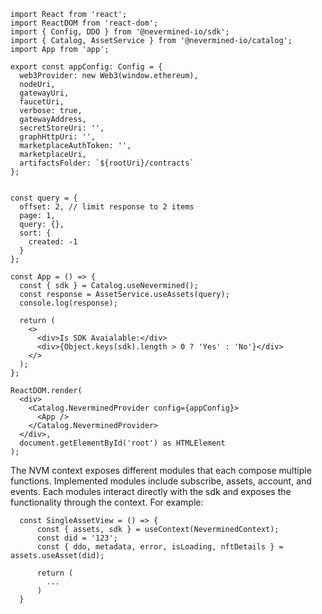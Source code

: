 ```tsx
import React from 'react';
import ReactDOM from 'react-dom';
import { Config, DDO } from '@nevermined-io/sdk';
import { Catalog, AssetService } from '@nevermined-io/catalog';
import App from 'app';

export const appConfig: Config = {
  web3Provider: new Web3(window.ethereum),
  nodeUri,
  gatewayUri,
  faucetUri,
  verbose: true,
  gatewayAddress,
  secretStoreUri: '',
  graphHttpUri: '',
  marketplaceAuthToken: '',
  marketplaceUri,
  artifactsFolder: `${rootUri}/contracts`
};


const query = {
  offset: 2, // limit response to 2 items
  page: 1,
  query: {},
  sort: {
    created: -1
  }
};

const App = () => {
  const { sdk } = Catalog.useNevermined();
  const response = AssetService.useAssets(query);
  console.log(response);

  return (
    <>
      <div>Is SDK Avaialable:</div>
      <div>{Object.keys(sdk).length > 0 ? 'Yes' : 'No'}</div>
    </>
  );
};

ReactDOM.render(
  <div>
    <Catalog.NeverminedProvider config={appConfig}>
      <App />
    </Catalog.NeverminedProvider>
  </div>,
  document.getElementById('root') as HTMLElement
);
```

The NVM context exposes different modules that each compose multiple functions.
Implemented modules include subscribe, assets, account, and events. Each modules interact directly
with the sdk and exposes the functionality through the context.
For example:

```tsx
  const SingleAssetView = () => {
      const { assets, sdk } = useContext(NeverminedContext);
      const did = '123';
      const { ddo, metadata, error, isLoading, nftDetails } = assets.useAsset(did);

      return (
        ...
      )
  }
```

